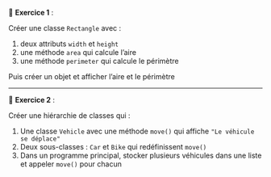 
📝 **Exercice 1** : 

Créer une classe `Rectangle` avec :
1. deux attributs `width` et `height`
2. une méthode `area` qui calcule l’aire
3. une méthode `perimeter` qui calcule le périmètre

Puis créer un objet et afficher l’aire et le périmètre

--- 
📝 **Exercice 2** :

Créer une hiérarchie de classes qui :
1. Une classe `Vehicle` avec une méthode `move()` qui affiche `"Le véhicule se déplace"`
2. Deux sous-classes : `Car` et `Bike` qui redéfinissent `move()`
3. Dans un programme principal, stocker plusieurs véhicules dans une liste et appeler `move()` pour chacun
